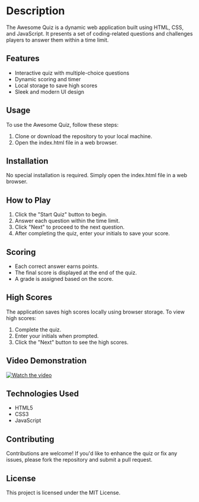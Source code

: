 # Description

The Awesome Quiz is a dynamic web application built using HTML, CSS, and JavaScript. It presents a set of coding-related questions and challenges players to answer them within a time limit.

## Features

- Interactive quiz with multiple-choice questions
- Dynamic scoring and timer
- Local storage to save high scores
- Sleek and modern UI design

## Usage

To use the Awesome Quiz, follow these steps:

1. Clone or download the repository to your local machine.
2. Open the index.html file in a web browser.

## Installation

No special installation is required. Simply open the index.html file in a web browser.

## How to Play

1. Click the "Start Quiz" button to begin.
2. Answer each question within the time limit.
3. Click "Next" to proceed to the next question.
4. After completing the quiz, enter your initials to save your score.

## Scoring

- Each correct answer earns points.
- The final score is displayed at the end of the quiz.
- A grade is assigned based on the score.

## High Scores

The application saves high scores locally using browser storage. To view high scores:

1. Complete the quiz.
2. Enter your initials when prompted.
3. Click the "Next" button to see the high scores.

## Video Demonstration

[![Watch the video](link_to_your_thumbnail_image)](5F065879-E8CD-499B-9298-BCBD21EDC096_1_102_o.jpeg)

## Technologies Used

- HTML5
- CSS3
- JavaScript

## Contributing

Contributions are welcome! If you'd like to enhance the quiz or fix any issues, please fork the repository and submit a pull request.

## License

This project is licensed under the MIT License.


